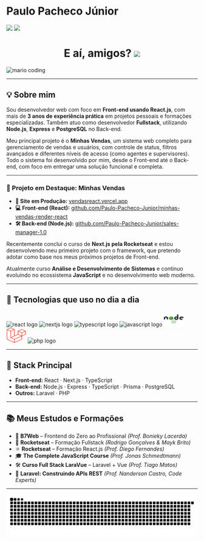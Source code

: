 # Paulo Pacheco Júnior

<a href="https://linkedin.com/in/paulo-pacheco-junior"><img src="https://img.shields.io/badge/linkedin-0077B5.svg?style=for-the-badge&logo=linkedin&logoColor=white"></a>
<a href="mailto:pejotadev@gmail.com"><img src="https://img.shields.io/badge/e‑mail-D14836.svg?style=for-the-badge&logo=GMail&logoColor=white"></a>

<h1 align="center">E aí, amigos? <img src="https://media.giphy.com/media/hvRJCLFzcasrR4ia7z/giphy.gif" width="30px"></h1>

![mario coding](https://i.imgur.com/1ZvVkDc.gif)

---

## 💡 Sobre mim

Sou desenvolvedor web com foco em **Front-end usando React.js**, com mais de **3 anos de experiência prática** em projetos pessoais e formações especializadas. Também atuo como desenvolvedor **Fullstack**, utilizando **Node.js**, **Express** e **PostgreSQL** no Back-end.

Meu principal projeto é o **Minhas Vendas**, um sistema web completo para gerenciamento de vendas e usuários, com controle de status, filtros avançados e diferentes níveis de acesso (como agentes e supervisores). Todo o sistema foi desenvolvido por mim, desde o Front-end até o Back-end, com foco em entregar uma solução funcional e completa.

---

### 🔗 Projeto em Destaque: Minhas Vendas

- **🧪 Site em Produção:** [vendasreact.vercel.app](https://vendasreact.vercel.app)  
- **💻 Front-end (React):** [github.com/Paulo-Pacheco-Junior/minhas-vendas-render-react](https://github.com/Paulo-Pacheco-Junior/minhas-vendas-render-react)  
- **🛠️ Back-end (Node.js):** [github.com/Paulo-Pacheco-Junior/sales-manager-1.0](https://github.com/Paulo-Pacheco-Junior/sales-manager-1.0)

Recentemente concluí o curso de **Next.js pela Rocketseat** e estou desenvolvendo meu primeiro projeto com o framework, que pretendo adotar como base nos meus próximos projetos de Front-end.

Atualmente curso **Análise e Desenvolvimento de Sistemas** e continuo evoluindo no ecossistema **JavaScript** e no desenvolvimento web moderno.

---

## 🔮 Tecnologias que uso no dia a dia

<div align="left">  
  <img src="https://cdn.jsdelivr.net/gh/devicons/devicon/icons/react/react-original.svg" height="40" width="52" alt="react logo" />
  <img src="https://cdn.jsdelivr.net/gh/devicons/devicon/icons/nextjs/nextjs-original.svg" height="40" width="52" alt="nextjs logo" />
  <img src="https://cdn.jsdelivr.net/gh/devicons/devicon/icons/typescript/typescript-original.svg" height="40" width="52" alt="typescript logo" />
  <img src="https://cdn.jsdelivr.net/gh/devicons/devicon/icons/javascript/javascript-original.svg" height="40" width="52" alt="javascript logo" />
  <img src="https://github.com/devicons/devicon/blob/master/icons/nodejs/nodejs-original-wordmark.svg" height="40" width="52" alt="nodejs logo" />
  <img src="https://github.com/devicons/devicon/blob/v2.16.0/icons/laravel/laravel-original.svg" height="40" width="52" alt="laravel logo" />

  <img src="https://cdn.jsdelivr.net/gh/devicons/devicon/icons/php/php-original.svg" height="40" width="52" alt="php logo" />

---

## 🚀 Stack Principal

- **Front-end:** React · Next.js · TypeScript  
- **Back-end:** Node.js · Express · TypeScript · Prisma · PostgreSQL  
- **Outros:** Laravel · PHP

---

## 📚 Meus Estudos e Formações

- 🧠 **B7Web** – Frontend do Zero ao Profissional *(Prof. Bonieky Lacerda)*  
- 🚀 **Rocketseat** – Formação Fullstack *(Rodrigo Gonçalves & Mayk Brito)*  
- ⚛️ **Rocketseat** – Formação React.js *(Prof. Diego Fernandes)*  
- 🎓 **The Complete JavaScript Course** *(Prof. Jonas Schmedtmann)*  
- 🛠️ **Curso Full Stack LaraVue** – Laravel + Vue *(Prof. Tiago Matos)*  
- 🧪 **Laravel: Construindo APIs REST** *(Prof. Nanderson Castro, Code Experts)*  

---

![Snake animation](https://github.com/Ricmaloy/Ricmaloy/blob/output/github-contribution-grid-snake.svg)
